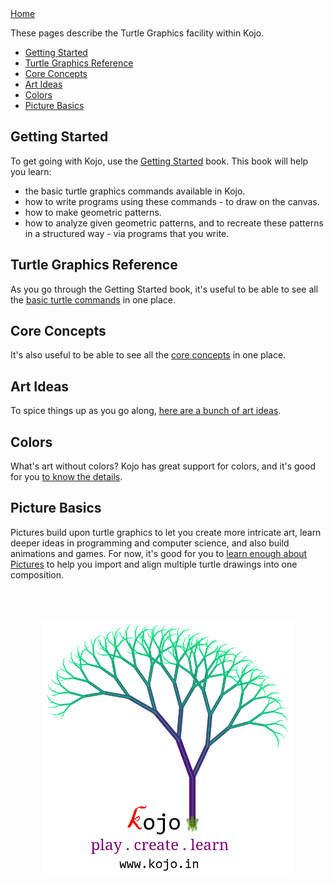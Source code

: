 <div class="nav">
  <a href="index.html">Home</a>
</div>

These pages describe the Turtle Graphics facility within Kojo.

* [Getting Started](#getting-started)
* [Turtle Graphics Reference](reference/turtle.html)
* [Core Concepts](concepts/turtle-core-ideas.html)
* [Art Ideas](art/ideas.html)
* [Colors](concepts/colors.html)
* [Picture Basics](#picture-basics)

## Getting Started
To get going with Kojo, use the [Getting Started](http://wiki.kogics.net/kojo-codeactive-books#getting-started) book.
This book will help you learn:
* the basic turtle graphics commands available in Kojo.
* how to write programs using these commands - to draw on the canvas.
* how to make geometric patterns.
* how to analyze given geometric patterns, and to recreate these patterns in a structured way - via programs that you write.

## Turtle Graphics Reference
As you go through the Getting Started book, it's useful to be able to see all the [basic turtle commands](reference/turtle.html) in one place.

## Core Concepts
It's also useful to be able to see all the [core concepts](concepts/turtle-core-ideas.html) in one place.

## Art Ideas
To spice things up as you go along, [here are a bunch of art ideas](art/ideas.html).

## Colors
What's art without colors? Kojo has great support for colors, and it's good for you [to know the details](concepts/colors.html).

## Picture Basics
Pictures build upon turtle graphics to let you create more intricate art, learn deeper ideas in programming and computer science, and also build animations and games. For now, it's good for you to [learn enough about Pictures](concepts/turtle-picture-basics.html) to help you import and align multiple turtle drawings into one composition.

<div style="text-align:center">
  <br/>
  <br/>
  <br/>
  <img src="kojo-tree.png" width="400">
</div>